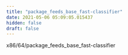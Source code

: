 ```yaml
---
title: "package_feeds_base_fast-classifier"
date: 2021-05-06 05:09:05.015437
hidden: false
draft: false
---
```


x86/64/package_feeds_base_fast-classifier

